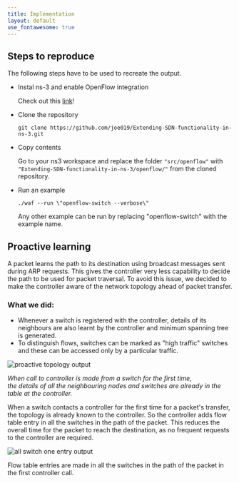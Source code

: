 ```yaml
---
title: Implementation
layout: default
use_fontawesome: true
---
```

<h2>Steps to reproduce</h2>
The following steps have to be used to recreate the output.
<ul>
	<li>Instal ns-3 and enable OpenFlow integration</li>
	<p>Check out this <a href="https://github.com/joe019/Extending-SDN-functionality-in-ns-3/wiki/5.-ns-3">link</a>!</p>
	<li>Clone the repository</li>
	<p><code>git clone https://github.com/joe019/Extending-SDN-functionality-in-ns-3.git</code><br></p>
	<li>Copy contents</li>
	<p>Go to your ns3 workspace and replace the folder <code>"src/openflow"</code> with <code>"Extending-SDN-functionality-in-ns-3/openflow/"</code> from the cloned repository.</p>
	<li>Run an example</li>
	<p><code>./waf --run \"openflow-switch --verbose\"</code><br></p>
	<p>Any other example can be run by replacing "openflow-switch" with the example name.</p>
</ul>

<h2>Proactive learning</h2>
<p> A packet learns the path to its destination using broadcast messages sent during ARP
requests. This gives the controller very less capability to decide the path to be used
for packet traversal. To avoid this issue, we decided to make the controller aware
of the network topology ahead of packet transfer. </p>
<h3>What we did:</h3>
<ul>
	<li>Whenever a switch is registered with the controller, details of its
	neighbours are also learnt by the controller and minimum spanning
	tree is generated.</li>
	<li>To distinguish flows, switches can be marked as "high traffic" switches and these can be accessed only by a particular traffic.</li>
</ul>

<div class="row content-row">
	<div class="col-12 col-sm-2"></div>
	<div class="col-12 col-sm-6">
		<img src="{{ site.baseurl }}/images/proactive.png" alt="proactive topology output">
	    <p> <i>When call to controller is made from a switch for the first time,<br> the details of all the neighbouring nodes and switches are already in the table at the controller.</i> </p>
	</div>
	<div class="col-12 col-sm-4"></div>
</div>

<p> When a switch contacts a controller for the first time for a packet's transfer, the topology is already known to the controller. So the controller adds flow table entry in all the switches in the path of the packet. This reduces the overall time for the packet to reach the destination, as no frequent requests to the controller are required.<p> 

<div class="row content-row">
	<div class="col-12 col-sm-2"></div>
	<div class="col-12 col-sm-6">
		<img src="{{ site.baseurl }}/images/screenshot.png" alt="all switch one entry output">
	    <p> Flow table entries are made in all the switches in the path of the packet in the first controller call.</p>
	</div>
	<div class="col-12 col-sm-4"></div>
</div>